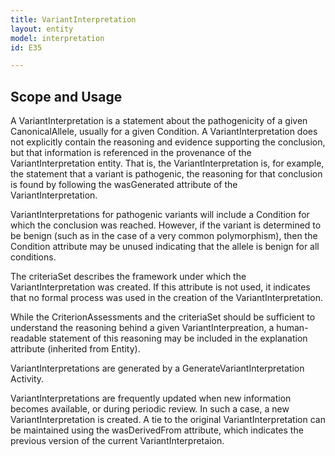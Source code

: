 ```yaml
---
title: VariantInterpretation
layout: entity
model: interpretation
id: E35

---
```


Scope and Usage
---------------

A VariantInterpretation is a statement about the pathogenicity of a given CanonicalAllele, usually for a given Condition.  A VariantInterpretation does not explicitly contain the reasoning and evidence supporting the conclusion, but that information is referenced in the provenance of the VariantInterpretation entity.  That is, the VariantInterpretation is, for example, the statement that a variant is pathogenic, the reasoning for that conclusion is found by following the wasGenerated attribute of the VariantInterpretation.

VariantInterpretations for pathogenic variants will include a Condition for which the conclusion was reached.  However, if the variant is determined to be benign (such as in the case of a very common polymorphism), then the Condition attribute may be unused indicating that the allele is benign for all conditions.

The criteriaSet describes the framework under which the VariantInterpretation was created.  If this attribute is not used, it indicates that no formal process was used in the creation of the VariantInterpretation.  

While the CriterionAssessments and the criteriaSet should be sufficient to understand the reasoning behind a given VariantInterpreation, a human-readable statement of this reasoning may be included in the explanation attribute (inherited from Entity).

VariantInterpretations are generated by a GenerateVariantInterpretation Activity.  

VariantInterpretations are frequently updated when new information becomes available, or during periodic review.  In such a case, a new VariantInterpretation is created.  A tie to the original VariantInterpretation can be maintained using the wasDerivedFrom attribute, which indicates the previous version of the current VariantInterpretaion.
